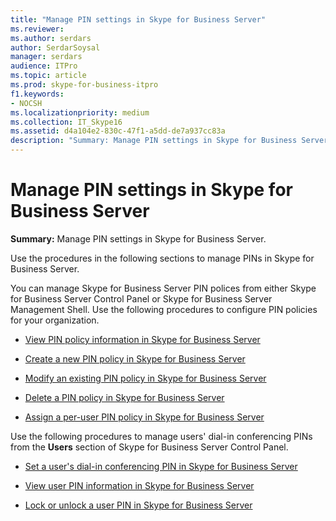 ```yaml
---
title: "Manage PIN settings in Skype for Business Server"
ms.reviewer: 
ms.author: serdars
author: SerdarSoysal
manager: serdars
audience: ITPro
ms.topic: article
ms.prod: skype-for-business-itpro
f1.keywords:
- NOCSH
ms.localizationpriority: medium
ms.collection: IT_Skype16
ms.assetid: d4a104e2-830c-47f1-a5dd-de7a937cc83a
description: "Summary: Manage PIN settings in Skype for Business Server."
---
```


# Manage PIN settings in Skype for Business Server
 
**Summary:** Manage PIN settings in Skype for Business Server.
  
Use the procedures in the following sections to manage PINs in Skype for Business Server.
  
You can manage Skype for Business Server PIN polices from either Skype for Business Server Control Panel or Skype for Business Server Management Shell. Use the following procedures to configure PIN policies for your organization.
  
- [View PIN policy information in Skype for Business Server](view-pin-policy-information.md)
    
- [Create a new PIN policy in Skype for Business Server](create-a-new-pin-policy.md)
    
- [Modify an existing PIN policy in Skype for Business Server](modify-an-existing-pin-policy.md)
    
- [Delete a PIN policy in Skype for Business Server](delete-a-pin-policy.md)
    
- [Assign a per-user PIN policy in Skype for Business Server](assign-a-per-user-pin-policy.md)
    
Use the following procedures to manage users' dial-in conferencing PINs from the **Users** section of Skype for Business Server Control Panel.
  
- [Set a user's dial-in conferencing PIN in Skype for Business Server](set-a-user-s-dial-in-conferencing-pin.md)
    
- [View user PIN information in Skype for Business Server](view-user-pin-information.md)
    
- [Lock or unlock a user PIN in Skype for Business Server](lock-or-unlock-a-user-pin.md)
    

